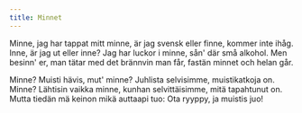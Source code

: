 ```yaml
---
title: Minnet
---
```

Minne, jag har tappat mitt minne,
är jag svensk eller finne,
kommer inte ihåg.
Inne, är jag ut eller inne?
Jag har luckor i minne,
sån' där små alkohol.
Men besinn' er,
man tätar med det brännvin man får,
fastän minnet och helan går.

Minne? Muisti hävis, mut' minne?
Juhlista selvisimme, muistikatkoja on.
Minne? Lähtisin vaikka minne,
kunhan selvittäisimme,
mitä tapahtunut on.
Mutta tiedän
mä keinon mikä auttaapi tuo:
Ota ryyppy, ja muistis juo!
